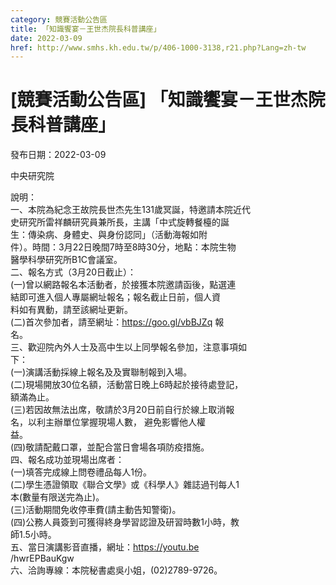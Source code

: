 ```yaml
---
category: 競賽活動公告區
title: 「知識饗宴－王世杰院長科普講座」
date: 2022-03-09
href: http://www.smhs.kh.edu.tw/p/406-1000-3138,r21.php?Lang=zh-tw
---
```


# [競賽活動公告區] 「知識饗宴－王世杰院長科普講座」

發布日期：2022-03-09

中央研究院  
  
說明：  
一、本院為紀念王故院長世杰先生131歲冥誕，特邀請本院近代  
史研究所雷祥麟研究員兼所長，主講「中式旋轉餐檯的誕  
生：傳染病、身體史、與身份認同」（活動海報如附  
件）。時間：3月22日晚間7時至8時30分，地點：本院生物  
醫學科學研究所B1C會議室。  
二、報名方式（3月20日截止）：  
(一)曾以網路報名本活動者，於接獲本院邀請函後，點選連  
結即可進入個人專屬網址報名；報名截止日前，個人資  
料如有異動，請至該網址更新。  
(二)首次參加者，請至網址：https://goo.gl/vbBJZq 報  
名。  
三、歡迎院內外人士及高中生以上同學報名參加，注意事項如  
下：  
(一)演講活動採線上報名及及實聯制報到入場。  
(二)現場開放30位名額，活動當日晚上6時起於接待處登記，  
額滿為止。  
(三)若因故無法出席，敬請於3月20日前自行於線上取消報  
名，以利主辦單位掌握現場人數， 避免影響他人權  
益。  
(四)敬請配戴口罩，並配合當日會場各項防疫措施。  
四、報名成功並現場出席者：  
(一)填答完成線上問卷禮品每人1份。  
(二)學生憑證領取《聯合文學》或《科學人》雜誌過刊每人1  
本(數量有限送完為止)。  
(三)活動期間免收停車費(請主動告知警衛)。  
(四)公務人員簽到可獲得終身學習認證及研習時數1小時，教  
師1.5小時。  
五、當日演講影音直播，網址：https://youtu.be  
/hwrEPBauKgw  
六、洽詢專線：本院秘書處吳小姐，(02)2789-9726。

